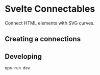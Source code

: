 # Svelte Connectables

Connect HTML elements with SVG curves.

## Creating a connections

## Developing

```bash
npm run dev
```

